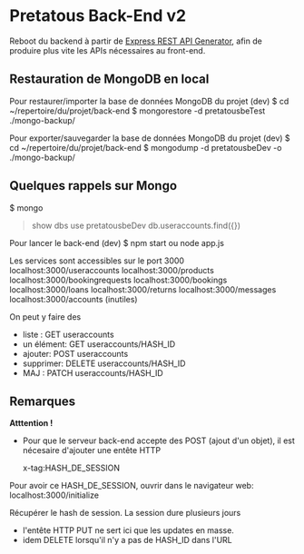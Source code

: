 # Pretatous Back-End v2

Reboot du backend à partir de [Express REST API Generator](https://express-rest-api-generato.readthedocs.io/en/latest/), afin de produire plus vite les APIs nécessaires au front-end.

## Restauration de MongoDB en local
Pour restaurer/importer la base de données MongoDB du projet (dev)
$ cd ~/repertoire/du/projet/back-end
$ mongorestore -d pretatousbeTest ./mongo-backup/

Pour exporter/sauvegarder la base de données MongoDB du projet (dev)
$ cd ~/repertoire/du/projet/back-end
$ mongodump -d pretatousbeDev -o ./mongo-backup/

## Quelques rappels sur Mongo
$ mongo
>show dbs
>use pretatousbeDev
>db.useraccounts.find({})
>



Pour lancer le back-end (dev)
$ npm start ou node app.js

Les services sont accessibles sur le port 3000
localhost:3000/useraccounts
localhost:3000/products
localhost:3000/bookingrequests
localhost:3000/bookings
localhost:3000/loans
localhost:3000/returns
localhost:3000/messages
localhost:3000/accounts (inutiles)

On peut y faire des 
- liste : GET useraccounts
- un élément: GET useraccounts/HASH_ID
- ajouter: POST useraccounts
- supprimer: DELETE useraccounts/HASH_ID
- MAJ : PATCH useraccounts/HASH_ID

## Remarques

**Atttention !** 

- Pour que le serveur back-end accepte des POST (ajout d'un objet), il est nécesaire d'ajouter une entête HTTP 

    x-tag:HASH_DE_SESSION

Pour avoir ce HASH_DE_SESSION, ouvrir dans le navigateur web: 
    localhost:3000/initialize
    
Récupérer le hash de session. La session dure plusieurs jours

- l'entête HTTP PUT ne sert ici que les updates en masse.
- idem DELETE lorsqu'il n'y a pas de HASH_ID dans l'URL
